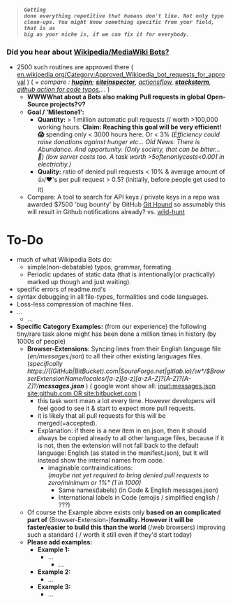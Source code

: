 > #### <code>_Getting done everything repetitive that humans don't like. Not only typo clean-ups. You might know something specific from your field, that is as big as your niche is, if we can fix it for everybody._</code>

### Did you hear about [Wikipedia/MediaWiki Bots?](https://en.wikipedia.org/wiki/Wikipedia:Bots) 
 - 2500 such routines are approved there ( [en.wikipedia.org/Category:Approved_Wikipedia_bot_requests_for_approval](https://en.wikipedia.org/wiki/Category:Approved_Wikipedia_bot_requests_for_approval) ) ( + _compare : [**huginn**](https://github.com/huginn/huginn); [**siteinspector**](https://github.com/siteinspector/siteinspector), [actionsflow](https://github.com/actionsflow/actionsflow), [**stackstorm**](https://exchange.stackstorm.org), [github action for code typos](https://github.com/marketplace/typo-ci),..._ )
      - **WWWWhat about a Bots also making Pull requests in global Open-Source projects?💡?**
      - **Goal / 'Milestone1':**  
          - **Quantity:** > 1 million automatic pull requests // worth >100,000 working hours.  **Claim: Reaching this goal will be very efficient! 😱** spending only < 3000 hours here. Or < 3% (_Efficiency could raise donations against hunger etc... Old News: There is Abundance. And opportunity. (Only society, that can be bitter... 🤔) (low server costs too. A task worth >$5 often only costs <$0.001 in electricitiy.)_
          - **Quality:** ratio of denied pull requests < 10% & average amount of 👍/❤'s per pull request > 0.5? (initially, before people get used to it)   
     -  Compare: A tool to search for API keys / private keys in a repo was awarded $7500 'bug bounty' by GitHub [Git Hound](https://github.com/tillson/git-hound) so assumably this will result in Github notifications already? vs. [wild-hunt](https://github.com/d1vious/git-wild-hunt#what-checks-get-run-regexesjson) 
      
   
# To-Do
- much of what Wikipedia Bots do: 
    - simple(non-debatable)  typos, grammar, formating.   
    - Periodic updates of static data (that is intentionally(or practically) marked up though and just waiting). 
- specific errors of readme.md's 
- syntax debugging in all file-types, formalities and code languages. 
- Loss-less compression of machine files.
- ...
  - ...
- **Specific Category Examples:** (from our experience) the following tiny/rare task alone might has been done a million times in history (by 1000s of people)
    - **Browser-Extensions**: Syncing lines from their English language file (_en/messages.json_) to all their other existing languages files. (_specifically  https://((GitHub|BitBucket).com|SoureForge.net|gitlab.io)/\w*/$BrowserExtensionName/_locales/[a-z][a-z][a-zA-Z_]?[A-Z]?[A-Z]?/**messages.json**_ )   ( google wont show all: [inurl:messages.json  site:github.com OR site:bitbucket.com](https://www.google.com/search?q=inurl%3Amessages.json++site%3Agithub.com+OR+site%3Abitbucket.com) )
      - this task wont mean a lot every time. However developers will feel good to see it & start to expect more pull requests.
      - it is likely that all pull requests for this will be merged(=accepted).
      - Explanation: if there is a new item in en.json, then it should always be copied already to all other language files, because if it is not, then the extension will not fall back to the default language: English (as stated in the manifest.json), but it will instead show the internal names from code.
        - imaginable contraindications: <br>_(maybe not yet required to bring denied pull requests to zero/minimum or 1%° (1 in 1000)_ 
           - Same names(labels) (in Code & English messages.json)
           - International labels in Code (emojis / simplified english / ???)
  - Of course the Example above exists only **based on an complicated part of** (Browser-Extension-)**formality.  However it will be faster/easier to build this than the world** (/web browsers) improving such a standard ( / worth it still even if they'd start today)
  - **Please add examples:**
    - **Example 1:**
       - ...
         - ...
    - **Example 2:**
       - ...
    - **Example 3:** 
       - ...
